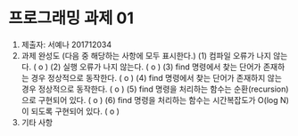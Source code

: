 # 프로그래밍 과제 01

1. 제출자:  서예나 201712034
2. 과제 완성도 (다음 중 해당하는 사항에 모두 표시한다.)
	(1) 컴파일 오류가 나지 않는다. (  o  )
	(2) 실행 오류가 나지 않는다. (  o  )
	(3) find 명령에서 찾는 단어가 존재하는 경우 정상적으로 동작한다. (   o  )
	(4) find 명령에서 찾는 단어가 존재하지 않는 경우 정상적으로 동작한다. (  o  )
	(5) find 명령을 처리하는 함수는 순환(recursion)으로 구현되어 있다. (  o   )
	(6) find 명령을 처리하는 함수는 시간복잡도가 O(log N)이 되도록 구현되어 있다.  (  o   )
3. 기타 사항 


